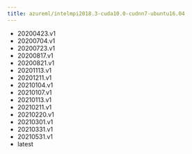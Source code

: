 ```yaml
---
title: azureml/intelmpi2018.3-cuda10.0-cudnn7-ubuntu16.04
---
```

- 20200423.v1
- 20200704.v1
- 20200723.v1
- 20200817.v1
- 20200821.v1
- 20201113.v1
- 20201211.v1
- 20210104.v1
- 20210107.v1
- 20210113.v1
- 20210211.v1
- 20210220.v1
- 20210301.v1
- 20210331.v1
- 20210531.v1
- latest
